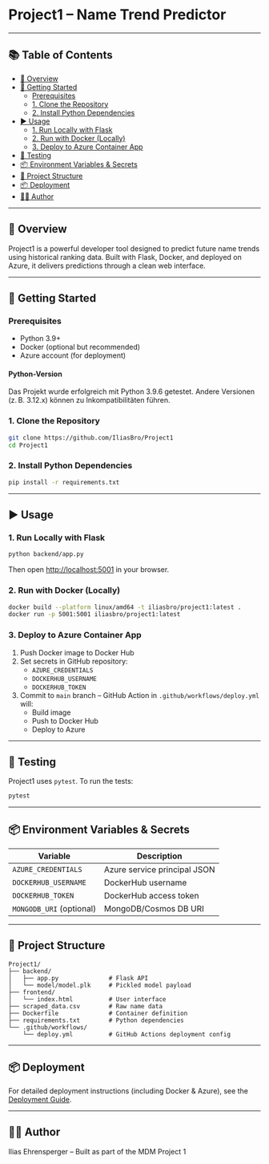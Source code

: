 # Project1 – Name Trend Predictor

---

## 📚 Table of Contents

- [📘 Overview](#-overview)
- [🚀 Getting Started](#-getting-started)
  - [Prerequisites](#prerequisites)
  - [1. Clone the Repository](#1-clone-the-repository)
  - [2. Install Python Dependencies](#2-install-python-dependencies)
- [▶️ Usage](#️-usage)
  - [1. Run Locally with Flask](#1-run-locally-with-flask)
  - [2. Run with Docker (Locally)](#2-run-with-docker-locally)
  - [3. Deploy to Azure Container App](#3-deploy-to-azure-container-app)
- [🧪 Testing](#-testing)
- [📦 Environment Variables & Secrets](#-environment-variables--secrets)
- [📂 Project Structure](#-project-structure)
- [📦 Deployment](#-deployment)
- [👨‍💻 Author](#-author)

---

## 📘 Overview
Project1 is a powerful developer tool designed to predict future name trends using historical ranking data. Built with Flask, Docker, and deployed on Azure, it delivers predictions through a clean web interface.

---

## 🚀 Getting Started

### Prerequisites
- Python 3.9+
- Docker (optional but recommended)
- Azure account (for deployment)

#### Python-Version
Das Projekt wurde erfolgreich mit Python 3.9.6 getestet. Andere Versionen (z. B. 3.12.x) können zu Inkompatibilitäten führen.

### 1. Clone the Repository
```bash
git clone https://github.com/IliasBro/Project1
cd Project1
```

### 2. Install Python Dependencies
```bash
pip install -r requirements.txt
```

---

## ▶️ Usage

### 1. Run Locally with Flask
```bash
python backend/app.py
```
Then open [http://localhost:5001](http://localhost:5001) in your browser.

### 2. Run with Docker (Locally)
```bash
docker build --platform linux/amd64 -t iliasbro/project1:latest .
docker run -p 5001:5001 iliasbro/project1:latest
```

### 3. Deploy to Azure Container App
1. Push Docker image to Docker Hub
2. Set secrets in GitHub repository:
   - `AZURE_CREDENTIALS`
   - `DOCKERHUB_USERNAME`
   - `DOCKERHUB_TOKEN`
3. Commit to `main` branch – GitHub Action in `.github/workflows/deploy.yml` will:
   - Build image
   - Push to Docker Hub
   - Deploy to Azure

---

## 🧪 Testing
Project1 uses `pytest`. To run the tests:
```bash
pytest
```

---

## 📦 Environment Variables & Secrets
| Variable | Description |
|----------|-------------|
| `AZURE_CREDENTIALS` | Azure service principal JSON |
| `DOCKERHUB_USERNAME` | DockerHub username |
| `DOCKERHUB_TOKEN` | DockerHub access token |
| `MONGODB_URI` (optional) | MongoDB/Cosmos DB URI |

---

## 📂 Project Structure
```
Project1/
├── backend/
│   ├── app.py              # Flask API
│   └── model/model.plk     # Pickled model payload
├── frontend/
│   └── index.html          # User interface
├── scraped_data.csv        # Raw name data
├── Dockerfile              # Container definition
├── requirements.txt        # Python dependencies
└── .github/workflows/
    └── deploy.yml          # GitHub Actions deployment config
```

---

## 📦 Deployment

For detailed deployment instructions (including Docker & Azure), see the [Deployment Guide](./DEPLOYMENT.md).

---

## 👨‍💻 Author
Ilias Ehrensperger – Built as part of the MDM Project 1


